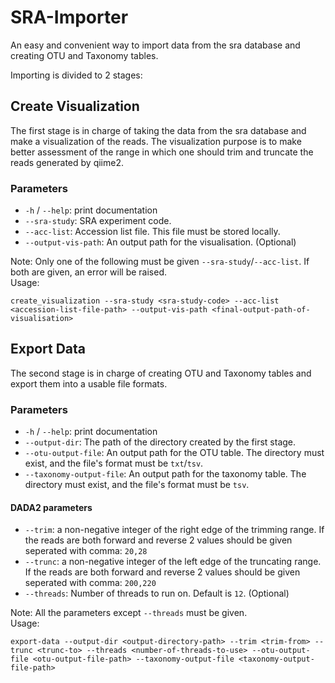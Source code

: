 # SRA-Importer

An easy and convenient way to import data from the sra database and creating OTU and Taxonomy tables.

Importing is divided to 2 stages:

## Create Visualization

The first stage is in charge of taking the data from the sra database and make a visualization of the reads.
The visualization purpose is to make better assessment of the range in which one should trim and truncate the reads generated by qiime2.

### Parameters
 - `-h` / `--help`: print documentation
 - `--sra-study`: SRA experiment code.
 - `--acc-list`: Accession list file. This file must be stored locally.
 - `--output-vis-path`: An output path for the visualisation. (Optional)

Note: Only one of the following must be given `--sra-study`/`--acc-list`. If both are given, an error will be raised.<br>
Usage: 
```
create_visualization --sra-study <sra-study-code> --acc-list <accession-list-file-path> --output-vis-path <final-output-path-of-visualisation>
```

## Export Data

The second stage is in charge of creating OTU and Taxonomy tables and export them into a usable file formats.

### Parameters
 - `-h` / `--help`: print documentation
 - `--output-dir`: The path of the directory created by the first stage.
 - `--otu-output-file`: An output path for the OTU table. The directory must exist, and the file's format must be `txt`/`tsv`.
 - `--taxonomy-output-file`: An output path for the taxonomy table. The directory must exist, and the file's format must be `tsv`.
#### DADA2 parameters
 - `--trim`: a non-negative integer of the right edge of the trimming range. 
If the reads are both forward and reverse 2 values should be given seperated with comma: `20,28`
 - `--trunc`: a non-negative integer of the left edge of the truncating range. 
If the reads are both forward and reverse 2 values should be given seperated with comma: `200,220`
 - `--threads`: Number of threads to run on. Default is `12`. (Optional)

Note: All the parameters except `--threads` must be given.<br>
Usage: 
```
export-data --output-dir <output-directory-path> --trim <trim-from> --trunc <trunc-to> --threads <number-of-threads-to-use> --otu-output-file <otu-output-file-path> --taxonomy-output-file <taxonomy-output-file-path>
```

